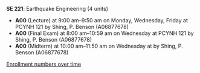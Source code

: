 **SE 221**: Earthquake Engineering (4 units)

- **A00** (Lecture) at 9:00 am–9:50 am on Monday, Wednesday, Friday at PCYNH 121 by Shing, P. Benson (A06877678)
- **A00** (Final Exam) at 8:00 am–10:59 am on Wednesday at PCYNH 121 by Shing, P. Benson (A06877678)
- **A00** (Midterm) at 10:00 am–11:50 am on Wednesday at   by Shing, P. Benson (A06877678)

[Enrollment numbers over time](./SE221.tsv)
